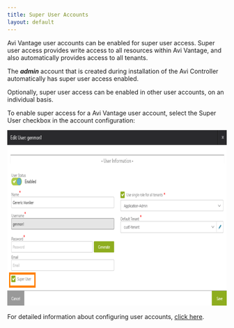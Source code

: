```yaml
---
title: Super User Accounts
layout: default
---
```

Avi Vantage user accounts can be enabled for super user access. Super user access provides write access to all resources within Avi Vantage, and also automatically provides access to all tenants.

The ***admin*** account that is created during installation of the Avi Controller automatically has super user access enabled.

Optionally, super user access can be enabled in other user accounts, on an individual basis.

To enable super access for a Avi Vantage user account, select the Super User checkbox in the account configuration:

<a href="img/user-account-superuser.png"><img class="alignnone size-full wp-image-10430" src="img/user-account-superuser.png" alt="user-account-superuser" width="792" height="403"></a>

For detailed information about configuring user accounts, <a href="/docs/16.3/user-accounts">click here</a>.
